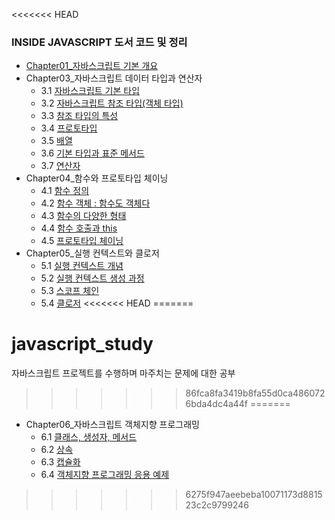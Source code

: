 <<<<<<< HEAD
### INSIDE JAVASCRIPT 도서 코드 및 정리
-   [Chapter01\_자바스크립트 기본 개요](https://yonghwankim-dev.tistory.com/160?category=962746)
-   Chapter03\_자바스크립트 데이터 타입과 연산자
    -   3.1 [자바스크립트 기본 타입](https://yonghwankim-dev.tistory.com/54?category=962746)
    -   3.2 [자바스크립트 참조 타입(객체 타입)](https://yonghwankim-dev.tistory.com/58?category=962746)
    -   3.3 [참조 타입의 특성](https://yonghwankim-dev.tistory.com/59?category=962746)
    -   3.4 [프로토타입](https://yonghwankim-dev.tistory.com/60?category=962746)
    -   3.5 [배열](https://yonghwankim-dev.tistory.com/61?category=962746)
    -   3.6 [기본 타입과 표준 메서드](https://yonghwankim-dev.tistory.com/62?category=962746)
    -   3.7 [연산자](https://yonghwankim-dev.tistory.com/63?category=962746)
-   Chapter04\_함수와 프로토타입 체이닝
    -   4.1 [함수 정의](https://yonghwankim-dev.tistory.com/65?category=962746)
    -   4.2 [함수 객체 : 함수도 객체다](https://yonghwankim-dev.tistory.com/66?category=962746)
    -   4.3 [함수의 다양한 형태](https://yonghwankim-dev.tistory.com/70?category=962746)
    -   4.4 [함수 호출과 this](https://yonghwankim-dev.tistory.com/158?category=962746)
    -   4.5 [프로토타입 체이닝](https://yonghwankim-dev.tistory.com/159?category=962746)
-   Chapter05\_실행 컨텍스트와 클로저
    -   5.1 [실행 컨텍스트 개념](https://yonghwankim-dev.tistory.com/161?category=962746)
    -   5.2 [실행 컨텍스트 생성 과정](https://yonghwankim-dev.tistory.com/162?category=962746)
    -   5.3 [스코프 체인](https://yonghwankim-dev.tistory.com/163?category=962746)
    -   5.4 [클로저](https://yonghwankim-dev.tistory.com/164?category=962746)
<<<<<<< HEAD
=======
# javascript_study
자바스크립트 프로젝트를 수행하며 마주치는 문제에 대한 공부
>>>>>>> 86fca8fa3419b8fa55d0ca4860726bda4dc4a44f
=======
-   Chapter06\_자바스크립트 객체지향 프로그래밍
    -   6.1 [클래스, 생성자, 메서드](https://yonghwankim-dev.tistory.com/165)
    -   6.2 [상속](https://yonghwankim-dev.tistory.com/166)
    -   6.3 [캡슐화](https://yonghwankim-dev.tistory.com/167)
    -   6.4 [객체지향 프로그래밍 응용 예제](https://yonghwankim-dev.tistory.com/168)

>>>>>>> 6275f947aeebeba10071173d881523c2c9799246
